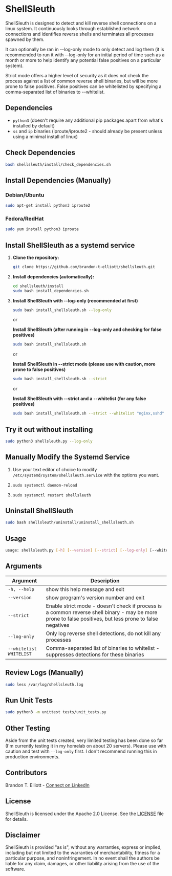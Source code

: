 # ShellSleuth

ShellSleuth is designed to detect and kill reverse shell connections on a linux system. It continuously looks through established network connections and identifies reverse shells and terminates all processes spawned by them. 

It can optionally be ran in --log-only mode to only detect and log them (it is recommended to run it with --log-only for an initial period of time such as a month or more to help identify any potential false positives on a particular system).

Strict mode offers a higher level of security as it does not check the process against a list of common reverse shell binaries, but will be more prone to false positives. False positives can be whitelisted by specifying a comma-separated list of binaries to --whitelist.

## Dependencies
- `python3` (doesn't require any additional pip packages apart from what's installed by default)
- `ss` and `ip` binaries (iproute/iproute2 - should already be present unless using a minimal install of linux)

## Check Dependencies

```bash
bash shellsleuth/install/check_dependencies.sh
```

## Install Dependencies (Manually)

### Debian/Ubuntu

```bash
sudo apt-get install python3 iproute2
```

### Fedora/RedHat

```bash
sudo yum install python3 iproute
```

## Install ShellSleuth as a systemd service

1. **Clone the repository:**
    ```bash
    git clone https://github.com/brandon-t-elliott/shellsleuth.git
    ```

2. **Install dependencies (automatically):**
    ```bash
    cd shellsleuth/install
    sudo bash install_dependencies.sh
    ```

3. **Install ShellSleuth with --log-only (recommended at first)**
    ```bash
    sudo bash install_shellsleuth.sh --log-only
    ```
    or

   **Install ShellSleuth (after running in --log-only and checking for false positives)**
    ```bash
    sudo bash install_shellsleuth.sh
    ```

    or

   **Install ShellSleuth in --strict mode (please use with caution, more prone to false positives)**
    ```bash
    sudo bash install_shellsleuth.sh --strict
    ```

    or

   **Install ShellSleuth with --strict and a --whitelist (for any false positives)**
    ```bash
    sudo bash install_shellsleuth.sh --strict --whitelist "nginx,sshd"
    ```

## Try it out without installing
```bash
sudo python3 shellsleuth.py --log-only
```

## Manually Modify the Systemd Service

1. Use your text editor of choice to modify `/etc/systemd/system/shellsleuth.service` with the options you want.

2. `sudo systemctl daemon-reload`

3. `sudo systemctl restart shellsleuth`

## Uninstall ShellSleuth
```bash
sudo bash shellsleuth/uninstall/uninstall_shellsleuth.sh
```

## Usage

```bash
usage: shellsleuth.py [-h] [--version] [--strict] [--log-only] [--whitelist WHITELIST]
```

## Arguments

| Argument                 | Description                                                                                              |
|------------------------|----------------------------------------------------------------------------------------------------------|
| `-h, --help`           | show this help message and exit                                                                          |
| `--version`            | show program's version number and exit                                                                   |
| `--strict`             | Enable strict mode - doesn't check if process is a common reverse shell binary - may be more prone to false positives, but less prone to false negatives |
| `--log-only`           | Only log reverse shell detections, do not kill any processes                                             |
| `--whitelist WHITELIST`| Comma-separated list of binaries to whitelist - suppresses detections for these binaries                  |

## Review Logs (Manually)

```bash
sudo less /var/log/shellsleuth.log
```

## Run Unit Tests

```bash
sudo python3 -m unittest tests/unit_tests.py
```

## Other Testing

Aside from the unit tests created, very limited testing has been done so far (I'm currently testing it in my homelab on about 20 servers). Please use with caution and test with `--log-only` first. I don't recommend running this in production environments.

## Contributors

Brandon T. Elliott - [Connect on LinkedIn](https://www.linkedin.com/in/brandon-t-elliott/)

## License

ShellSleuth is licensed under the Apache 2.0 License. See the [LICENSE](https://github.com/brandon-t-elliott/shellsleuth/blob/main/LICENSE) file for details.

## Disclaimer

ShellSleuth is provided "as is", without any warranties, express or implied, including but not limited to the warranties of merchantability, fitness for a particular purpose, and noninfringement. In no event shall the authors be liable for any claim, damages, or other liability arising from the use of the software.